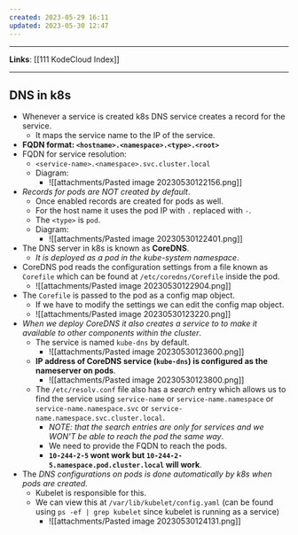 ```yaml
---
created: 2023-05-29 16:11
updated: 2023-05-30 12:47
---
```

---
**Links**: [[111 KodeCloud Index]]

---
## DNS in k8s
- Whenever a service is created k8s DNS service creates a record for the service.
	- It maps the service name to the IP of the service.
- **FQDN format: `<hostname>.<namespace>.<type>.<root>`**
- FQDN for service resolution:
	- `<service-name>.<namespace>.svc.cluster.local`
	- Diagram:
		- ![[attachments/Pasted image 20230530122156.png]]
- *Records for pods are NOT created by default*.
	- Once enabled records are created for pods as well.
	- For the host name it uses the pod IP with `.` replaced with `-`.
	- The `<type>` is `pod`.
	- Diagram:
		- ![[attachments/Pasted image 20230530122401.png]]
- The DNS server in k8s is known as **CoreDNS**.
	- *It is deployed as a pod in the kube-system namespace*.
- CoreDNS pod reads the configuration settings from a file known as `Corefile` which can be found at `/etc/coredns/Corefile` inside the pod.
	- ![[attachments/Pasted image 20230530122904.png]]
- The `Corefile` is passed to the pod as a config map object. 
	- If we have to modify the settings we can edit the config map object.
	- ![[attachments/Pasted image 20230530123220.png]]
- *When we deploy CoreDNS it also creates a service to to make it available to other components within the cluster*.
	- The service is named `kube-dns` by default.
		- ![[attachments/Pasted image 20230530123600.png]]
	- **IP address of CoreDNS service (`kube-dns`) is configured as the nameserver on pods**.
		- ![[attachments/Pasted image 20230530123800.png]]
	- The `/etc/resolv.conf` file also has a *search* entry which allows us to find the service using `service-name` or `service-name.namespace` or `service-name.namespace.svc` or `service-name.namespace.svc.cluster.local`.
		- *NOTE: that the search entries are only for services and we WON'T be able to reach the pod the same way*.
		- We need to provide the FQDN to reach the pods.
		- **`10-244-2-5` wont work but `10-244-2-5.namespace.pod.cluster.local` will work**.
- The *DNS configurations on pods is done automatically by k8s when pods are created*.
	- Kubelet is responsible for this.
	- We can view this at `/var/lib/kubelet/config.yaml` (can be found using `ps -ef | grep kubelet` since kubelet is running as a service)
		- ![[attachments/Pasted image 20230530124131.png]]